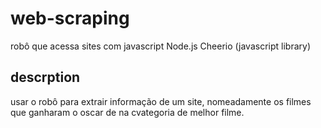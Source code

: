 # web-scraping
robô que acessa sites com javascript
Node.js
Cheerio (javascript library)

## descrption

usar o robô para extrair informação de um site, nomeadamente os filmes que ganharam o oscar de na cvategoria de melhor filme.







